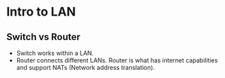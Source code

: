 # Intro to LAN

## Switch vs Router 

- Switch works within a LAN. 
- Router connects different LANs. Router is what has internet capabilities and support NATs (Network address translation).

